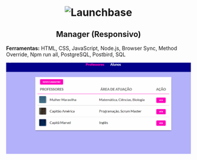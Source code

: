 <h1 align="center">
    <img alt="Launchbase" src="https://storage.googleapis.com/golden-wind/bootcamp-launchbase/logo.png" width="400px" />
</h1>

<h2 align="center">Manager (Responsivo) </h2>

<p>
    <strong>Ferramentas:</strong> 
    HTML, CSS, JavaScript, Node.js, Browser Sync, Method Override, Npm run all, PostgreSQL, Postbird, SQL
</p>

![](manager.gif) 
